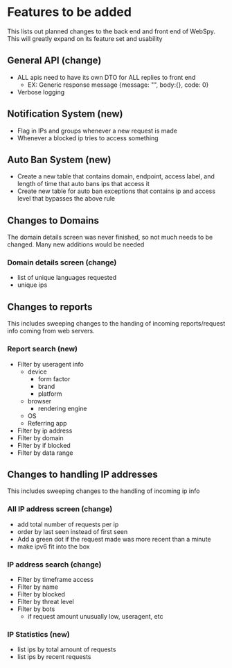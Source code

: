 # Features to be added
This lists out planned changes to the back end and front end of WebSpy. This will greatly expand on its feature set and usability
## General API (change)
- ALL apis need to have its own DTO for ALL replies to front end
  - EX: Generic response message {message: "", body:{}, code: 0}
- Verbose logging

## Notification System (new)
- Flag in IPs and groups whenever a new request is made
- Whenever a blocked ip tries to access something

## Auto Ban System (new)
- Create a new table that contains domain, endpoint, access label, and length of time that auto bans ips that access it
- Create new table for auto ban exceptions that contains ip and access level that bypasses the above rule


## Changes to Domains
The domain details screen was never finished, so not much needs to be changed. Many new additions would be needed
### Domain details screen (change)
- list of unique languages requested
- unique ips

## Changes to reports
This includes sweeping changes to the handing of incoming reports/request info coming from web servers.
### Report search (new)
- Filter by useragent info
    - device
        - form factor
        - brand
        - platform
    - browser
        - rendering engine
    - OS
    - Referring app
- Filter by ip address
- Filter by domain
- Filter by if blocked
- Filter by data range

## Changes to handling IP addresses
This includes sweeping changes to the handling of incoming ip info

### All IP address screen (change)
- add total number of requests per ip
- order by last seen instead of first seen
- Add a green dot if the request made was more recent than a minute
- make ipv6 fit into the box

### IP address search (change)
- Filter by timeframe access
- Filter by name
- Filter by blocked
- Filter by threat level
- Filter by bots
  - if request amount unusually low, useragent, etc

### IP Statistics (new)
- list ips by total amount of requests
- list ips by recent requests